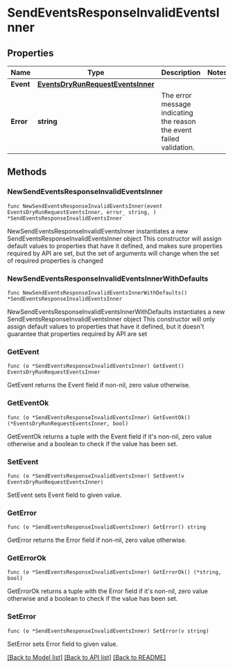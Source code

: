 # SendEventsResponseInvalidEventsInner

## Properties

Name | Type | Description | Notes
------------ | ------------- | ------------- | -------------
**Event** | [**EventsDryRunRequestEventsInner**](EventsDryRunRequestEventsInner.md) |  | 
**Error** | **string** | The error message indicating the reason the event failed validation. | 

## Methods

### NewSendEventsResponseInvalidEventsInner

`func NewSendEventsResponseInvalidEventsInner(event EventsDryRunRequestEventsInner, error_ string, ) *SendEventsResponseInvalidEventsInner`

NewSendEventsResponseInvalidEventsInner instantiates a new SendEventsResponseInvalidEventsInner object
This constructor will assign default values to properties that have it defined,
and makes sure properties required by API are set, but the set of arguments
will change when the set of required properties is changed

### NewSendEventsResponseInvalidEventsInnerWithDefaults

`func NewSendEventsResponseInvalidEventsInnerWithDefaults() *SendEventsResponseInvalidEventsInner`

NewSendEventsResponseInvalidEventsInnerWithDefaults instantiates a new SendEventsResponseInvalidEventsInner object
This constructor will only assign default values to properties that have it defined,
but it doesn't guarantee that properties required by API are set

### GetEvent

`func (o *SendEventsResponseInvalidEventsInner) GetEvent() EventsDryRunRequestEventsInner`

GetEvent returns the Event field if non-nil, zero value otherwise.

### GetEventOk

`func (o *SendEventsResponseInvalidEventsInner) GetEventOk() (*EventsDryRunRequestEventsInner, bool)`

GetEventOk returns a tuple with the Event field if it's non-nil, zero value otherwise
and a boolean to check if the value has been set.

### SetEvent

`func (o *SendEventsResponseInvalidEventsInner) SetEvent(v EventsDryRunRequestEventsInner)`

SetEvent sets Event field to given value.


### GetError

`func (o *SendEventsResponseInvalidEventsInner) GetError() string`

GetError returns the Error field if non-nil, zero value otherwise.

### GetErrorOk

`func (o *SendEventsResponseInvalidEventsInner) GetErrorOk() (*string, bool)`

GetErrorOk returns a tuple with the Error field if it's non-nil, zero value otherwise
and a boolean to check if the value has been set.

### SetError

`func (o *SendEventsResponseInvalidEventsInner) SetError(v string)`

SetError sets Error field to given value.



[[Back to Model list]](../README.md#documentation-for-models) [[Back to API list]](../README.md#documentation-for-api-endpoints) [[Back to README]](../README.md)


